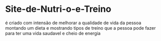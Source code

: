 # Site-de-Nutri-o-e-Treino
é criado com intensão de melhorar a qualidade de vida da pessoa montando um dieta e mostrando tipos de treino que a pessoa pode fazer para ter uma vida saudavel e cheio de energia
